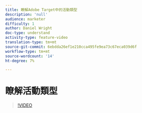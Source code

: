```yaml
---
title: 瞭解Adobe Target中的活動類型
description: 'null'
audience: marketer
difficulty: 1
author: Daniel Wright
doc-type: understand
activity-type: feature-video
translation-type: tm+mt
source-git-commit: 6ebdda26ef1e210cca495fe9ea73c67eca039d6f
workflow-type: tm+mt
source-wordcount: '14'
ht-degree: 7%

---
```



# 瞭解活動類型

>[!VIDEO](https://video.tv.adobe.com/v/17386/?quality=12)